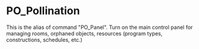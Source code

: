 # PO\_Pollination

This is the alias of command "PO\_Panel". Turn on the main control panel for managing rooms, orphaned objects, resources \(program types, constructions, schedules, etc.\)

